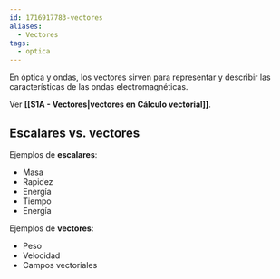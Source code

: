 ```yaml
---
id: 1716917783-vectores
aliases:
  - Vectores
tags:
  - optica
---
```


En óptica y ondas, los vectores sirven para representar y describir las características de las ondas electromagnéticas.

Ver **[[S1A - Vectores|vectores en Cálculo vectorial]]**.

## Escalares vs. vectores

Ejemplos de **escalares**:

- Masa
- Rapidez
- Energía
- Tiempo
- Energía

Ejemplos de **vectores**:

- Peso
- Velocidad
- Campos vectoriales

